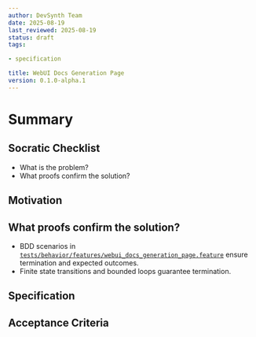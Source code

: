 ```yaml
---
author: DevSynth Team
date: 2025-08-19
last_reviewed: 2025-08-19
status: draft
tags:

- specification

title: WebUI Docs Generation Page
version: 0.1.0-alpha.1
---
```


<!--
Required metadata fields:
- author: document author
- date: creation date
- last_reviewed: last review date
- status: draft | review | published
- tags: search keywords
- title: short descriptive name
- version: specification version
-->

# Summary

## Socratic Checklist
- What is the problem?
- What proofs confirm the solution?

## Motivation

## What proofs confirm the solution?
- BDD scenarios in [`tests/behavior/features/webui_docs_generation_page.feature`](../../tests/behavior/features/webui_docs_generation_page.feature) ensure termination and expected outcomes.
- Finite state transitions and bounded loops guarantee termination.


## Specification

## Acceptance Criteria
